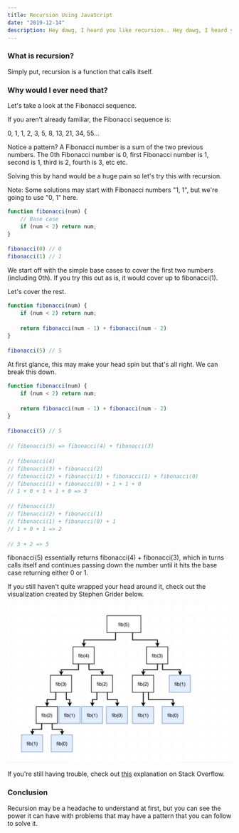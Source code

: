 ```yaml
---
title: Recursion Using JavaScript
date: "2019-12-14"
description: Hey dawg, I heard you like recursion.. Hey dawg, I heard you like recursion..
---
```


<h3>What is recursion?</h3>

Simply put, recursion is a function that calls itself.

<h3>Why would I ever need that?</h3>

Let's take a look at the Fibonacci sequence.

If you aren't already familiar, the Fibonacci sequence is:

0, 1, 1, 2, 3, 5, 8, 13, 21, 34, 55...

Notice a pattern? A Fibonacci number is a sum of the two previous numbers. The 0th Fibonacci number is 0, first Fibonacci number is 1, second is 1, third is 2, fourth is 3, etc etc.

Solving this by hand would be a huge pain so let's try this with recursion.

Note: Some solutions may start with Fibonacci numbers "1, 1", but we're going to use "0, 1" here.

```javascript
function fibonacci(num) {
    // Base case
    if (num < 2) return num;
}

fibonacci(0) // 0
fibonacci(1) // 1
```

We start off with the simple base cases to cover the first two numbers (including 0th). If you try this out as is, it would cover up to fibonacci(1).

Let's cover the rest.

```javascript
function fibonacci(num) {
    if (num < 2) return num;

    return fibonacci(num - 1) + fibonacci(num - 2)
}

fibonacci(5) // 5
```

At first glance, this may make your head spin but that's all right. We can break this down.

```javascript
function fibonacci(num) {
    if (num < 2) return num;

    return fibonacci(num - 1) + fibonacci(num - 2)
}

fibonacci(5) // 5

// fibonacci(5) => fibonacci(4) + fibonacci(3)

// fibonacci(4)
// fibonacci(3) + fibonacci(2)
// fibonacci(2) + fibonacci(1) + fibonacci(1) + fibonacci(0)
// fibonacci(1) + fibonacci(0) + 1 + 1 + 0
// 1 + 0 + 1 + 1 + 0 => 3

// fibonacci(3)
// fibonacci(2) + fibonacci(1)
// fibonacci(1) + fibonacci(0) + 1
// 1 + 0 + 1 => 2

// 3 + 2 => 5
```

fibonacci(5) essentially returns fibonacci(4) + fibonacci(3), which in turns calls itself and continues passing down the number until it hits the base case returning either 0 or 1.

If you still haven't quite wrapped your head around it, check out the visualization created by Stephen Grider below.

<img src="./recursion-tree.png" /><br>

If you're still having trouble, check out <a href="https://stackoverflow.com/a/8845269" target="_blank" rel="noopener noreferrer">this</a> explanation on Stack Overflow.

<h3>Conclusion</h3>

Recursion may be a headache to understand at first, but you can see the power it can have with problems that may have a pattern that you can follow to solve it.
